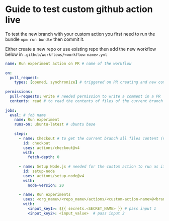 # Guide to test custom github action live

To test the new branch with your custom action you first need to run the bundle `npm run bundle` then commit it.

Either create a new repo or use existing repo then add the new workflow below in `.github/workflows/<workflow-name>.yml`

```yaml
name: Run experiment action on PR # name of the workflow
 
on:
  pull_request:
    types: [opened, synchronize] # triggered on PR creating and new commit pushed in a PR
 
permissions:
  pull-requests: write # needed permission to write a comment in a PR
  contents: read # to read the contents of files of the current branch
 
jobs:
  eval: # job name
    name: Run experiment
    runs-on: ubuntu-latest # ubuntu base
 
    steps:
      - name: Checkout # to get the current branch all files content (needed to read the new change)
        id: checkout
        uses: actions/checkout@v4
        with:
          fetch-depth: 0
 
      - name: Setup Node.js # needed for the custom action to run as its base on node runtime
        id: setup-node
        uses: actions/setup-node@v4
        with:
          node-version: 20
 
      - name: Run experiments
        uses: <org_name>/<repo_name>/actions/<custom-action-name>@<branch-name> # actual custom action
        with:
          <input_key1>: ${{ secrets.<SECRET_NAME> }} # pass input 1
          <input_key2>: <input_value>  # pass input 2
```